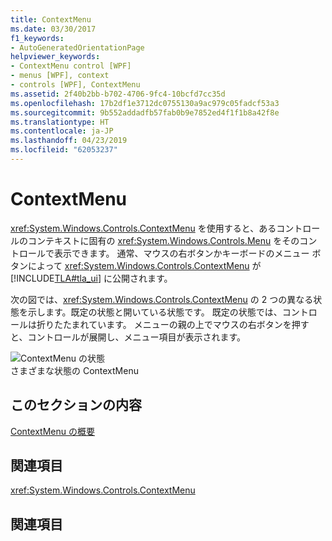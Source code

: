 ```yaml
---
title: ContextMenu
ms.date: 03/30/2017
f1_keywords:
- AutoGeneratedOrientationPage
helpviewer_keywords:
- ContextMenu control [WPF]
- menus [WPF], context
- controls [WPF], ContextMenu
ms.assetid: 2f40b2bb-b702-4706-9fc4-10bcfd7cc35d
ms.openlocfilehash: 17b2df1e3712dc0755130a9ac979c05fadcf53a3
ms.sourcegitcommit: 9b552addadfb57fab0b9e7852ed4f1f1b8a42f8e
ms.translationtype: HT
ms.contentlocale: ja-JP
ms.lasthandoff: 04/23/2019
ms.locfileid: "62053237"
---
```

# <a name="contextmenu"></a>ContextMenu
<xref:System.Windows.Controls.ContextMenu> を使用すると、あるコントロールのコンテキストに固有の <xref:System.Windows.Controls.Menu> をそのコントロールで表示できます。 通常、マウスの右ボタンかキーボードのメニュー ボタンによって <xref:System.Windows.Controls.ContextMenu> が [!INCLUDE[TLA#tla_ui](../../../../includes/tlasharptla-ui-md.md)] に公開されます。  
  
 次の図では、<xref:System.Windows.Controls.ContextMenu> の 2 つの異なる状態を示します。既定の状態と開いている状態です。 既定の状態では、コントロールは折りたたまれています。 メニューの親の上でマウスの右ボタンを押すと、コントロールが展開し、メニュー項目が表示されます。  
  
 ![ContextMenu の状態](./media/ss-ctl-contextmenu.png "SS_CTL_contextmenu")  
さまざまな状態の ContextMenu  
  
## <a name="in-this-section"></a>このセクションの内容  
 [ContextMenu の概要](contextmenu-overview.md)  
  
## <a name="reference"></a>関連項目  
 <xref:System.Windows.Controls.ContextMenu>  
  
## <a name="related-sections"></a>関連項目
